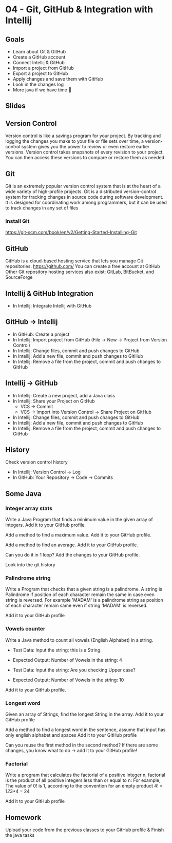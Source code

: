 # 04 - Git, GitHub & Integration with Intellij
<Teacher name="Alina"></Teacher>

## Goals
- Learn about Git & GitHub
- Create a GitHub account
- Connect Intellij & GitHub
- Import a project from GitHub 
- Export a project to GitHub
- Apply changes and save them with GitHub
- Look in the changes log
- More java if we have time 🤩

## Slides
<GoogleSlides src="https://docs.google.com/presentation/d/1RgKPHJn_AQm231YCLCLqNtlWSuIJSz9kxrW6rox3HX0/embed"></GoogleSlides>

## Version Control
Version control is like a savings program for your project. 
By tracking and logging the changes you make to your file or file sets over time, a version-control system gives you the power to review or even restore earlier versions. 
Version control takes snapshots of every revision to your project. You can then access these versions to compare or restore them as needed.

## Git
Git is an extremely popular version control system that is at the heart of a wide variety of high-profile projects.
Git is a distributed version-control system for tracking changes in source code during software development. 
It is designed for coordinating work among programmers, but it can be used to track changes in any set of files

### Install Git 
https://git-scm.com/book/en/v2/Getting-Started-Installing-Git

## GitHub
GitHub is a cloud-based hosting service that lets you manage Git repositories.
https://github.com/
You can create a free account at GitHub
Other Git repository hosting services also exist: GitLab, BitBucket, and SourceForge 

## Intellij & GitHub Integration
- In Intellij: Integrate Intellij with GitHub 

## GitHub -> Intellij
- In GitHub: Create a project
- In Intellij: Import project from GitHub (File -> New -> Project from Version Control)
- In Intellij: Change files, commit and push changes to GitHub
- In Intellij: Add a new file, commit and push changes to GitHub
- In Intellij: Remove a file from the project, commit and push changes to GitHub

## Intellij -> GitHub
- In Intellij: Create a new project, add a Java class
- In Intellij: Share your Project on GitHub 
    - VCS -> Commit
    - VCS -> Import into Version Control -> Share Project on GitHub
- In Intellij: Change files, commit and push changes to GitHub
- In Intellij: Add a new file, commit and push changes to GitHub
- In Intellij: Remove a file from the project, commit and push changes to GitHub

## History 
Check version control history
- In Intellij: Version Control -> Log
- In GitHub: Your Repository -> Code -> Commits 

## Some Java
### Integer array stats
Write a Java Program that finds a minimum value in the given array of integers. 
Add it to your GitHub profile.

Add a method to find a maximum value. 
Add it to your GitHub profile.

Add a method to find an average. 
Add it to your GitHub profile.

Can you do it in 1 loop?
Add the changes to your GitHub profile.

Look into the git history 

### Palindrome string
Write a Program that checks that a given string is a palindrome. 
A string is Palindrome if position of each character remain the same in case even string is reversed. 
For example 'MADAM' is a palindrome string as position of each character remain same even if string 'MADAM' is reversed.

Add it to your GitHub profile

### Vowels counter
Write a Java method to count all vowels (English Alphabet) in a string.

- Test Data: Input the string: this is a String.
- Expected Output: Number of  Vowels in the string: 4

- Test Data: Input the string: Are you checking Upper case?
- Expected Output: Number of  Vowels in the string: 10

Add it to your GitHub profile.

### Longest word
Given an array of Strings, find the longest String in the array.
Add it to your GitHub profile

Add a method to find a longest word in the sentence, assume that input has only english alphabet and spaces
Add it to your GitHub profile

Can you reuse the first method in the second method?
If there are some changes, you know what to do -> add it to your GitHub profile!

### Factorial 
Write a program that calculates the factorial of a positive integer n, factorial is the product of all positive integers less than or equal to n: 
For example, The value of 0! is 1, according to the convention for an empty product
4! = 1*2*3*4 = 24

Add it to your GitHub profile

## Homework
Upload your code from the previous classes to your GitHub profile & Finish the java tasks
